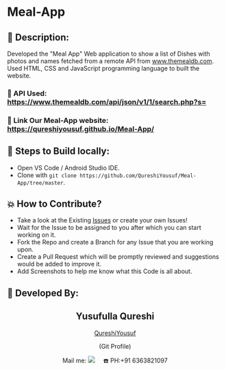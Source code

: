 # Meal-App

## 📜 Description:
Developed the "Meal App" Web application to show a list of Dishes with photos and names fetched from a remote API from www.themealdb.com. 
Used HTML, CSS and JavaScript programming language to built the website.

### 🔗 API Used: https://www.themealdb.com/api/json/v1/1/search.php?s=

### 🔗 Link Our Meal-App website: https://qureshiyousuf.github.io/Meal-App/

## 🧪 Steps to Build locally:
- Open VS Code / Android Studio IDE.
- Clone with `git clone https://github.com/QureshiYousuf/Meal-App/tree/master`.
  
## 💥 How to Contribute?

- Take a look at the Existing [Issues](https://github.com/QureshiYousuf/Meal-App/issues) or create your own Issues!
- Wait for the Issue to be assigned to you after which you can start working on it.
- Fork the Repo and create a Branch for any Issue that you are working upon.
- Create a Pull Request which will be promptly reviewed and suggestions would be added to improve it.
- Add Screenshots to help me know what this Code is all about.

## 👦 Developed By:
<h2 align="center">Yusufulla Qureshi</h2>
<p align="center">
<a href="https://github.com/QureshiYousuf">QureshiYousuf</a> 
<p align="center">(Git Profile)</p>
<p align="center">
  Mail me: <a href="mailto:yousuf337692qureshi@gmail.com?subject=Hello%20Qureshi,%20From%20Github"><img src="https://img.shields.io/badge/gmail-%23D14836.svg?&style=for-the-badge&logo=gmail&logoColor=white" /></a>&nbsp;&nbsp;&nbsp;&nbsp;
  ☎️ PH:+91 6363821097
</p>
